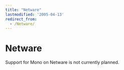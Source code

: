 ```yaml
---
title: "Netware"
lastmodified: '2005-04-13'
redirect_from:
  - /Netware/
---
```


Netware
=======

Support for Mono on Netware is not currently planned.

